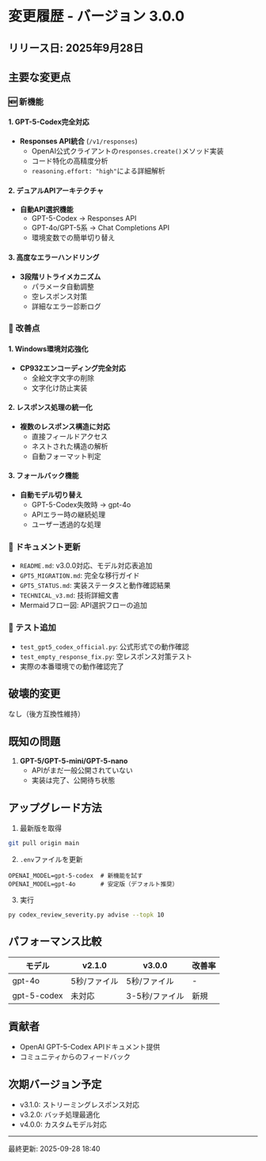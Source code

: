 # 変更履歴 - バージョン 3.0.0

## リリース日: 2025年9月28日

## 主要な変更点

### 🆕 新機能

#### 1. GPT-5-Codex完全対応
- **Responses API統合** (`/v1/responses`)
  - OpenAI公式クライアントの`responses.create()`メソッド実装
  - コード特化の高精度分析
  - `reasoning.effort: "high"`による詳細解析

#### 2. デュアルAPIアーキテクチャ
- **自動API選択機能**
  - GPT-5-Codex → Responses API
  - GPT-4o/GPT-5系 → Chat Completions API
  - 環境変数での簡単切り替え

#### 3. 高度なエラーハンドリング
- **3段階リトライメカニズム**
  - パラメータ自動調整
  - 空レスポンス対策
  - 詳細なエラー診断ログ

### 🔧 改善点

#### 1. Windows環境対応強化
- **CP932エンコーディング完全対応**
  - 全絵文字文字の削除
  - 文字化け防止実装

#### 2. レスポンス処理の統一化
- **複数のレスポンス構造に対応**
  - 直接フィールドアクセス
  - ネストされた構造の解析
  - 自動フォーマット判定

#### 3. フォールバック機能
- **自動モデル切り替え**
  - GPT-5-Codex失敗時 → gpt-4o
  - APIエラー時の継続処理
  - ユーザー透過的な処理

### 📝 ドキュメント更新

- `README.md`: v3.0.0対応、モデル対応表追加
- `GPT5_MIGRATION.md`: 完全な移行ガイド
- `GPT5_STATUS.md`: 実装ステータスと動作確認結果
- `TECHNICAL_v3.md`: 技術詳細文書
- Mermaidフロー図: API選択フローの追加

### 🧪 テスト追加

- `test_gpt5_codex_official.py`: 公式形式での動作確認
- `test_empty_response_fix.py`: 空レスポンス対策テスト
- 実際の本番環境での動作確認完了

## 破壊的変更

なし（後方互換性維持）

## 既知の問題

1. **GPT-5/GPT-5-mini/GPT-5-nano**
   - APIがまだ一般公開されていない
   - 実装は完了、公開待ち状態

## アップグレード方法

1. 最新版を取得
```bash
git pull origin main
```

2. `.env`ファイルを更新
```env
OPENAI_MODEL=gpt-5-codex  # 新機能を試す
OPENAI_MODEL=gpt-4o       # 安定版（デフォルト推奨）
```

3. 実行
```bash
py codex_review_severity.py advise --topk 10
```

## パフォーマンス比較

| モデル | v2.1.0 | v3.0.0 | 改善率 |
|--------|--------|--------|--------|
| gpt-4o | 5秒/ファイル | 5秒/ファイル | - |
| gpt-5-codex | 未対応 | 3-5秒/ファイル | 新規 |

## 貢献者

- OpenAI GPT-5-Codex APIドキュメント提供
- コミュニティからのフィードバック

## 次期バージョン予定

- v3.1.0: ストリーミングレスポンス対応
- v3.2.0: バッチ処理最適化
- v4.0.0: カスタムモデル対応

---
最終更新: 2025-09-28 18:40